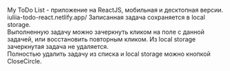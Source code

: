 My ToDo List - приложение на ReactJS, мобильная и десктопная версии.  
iuliia-todo-react.netlify.app/
Записанная задача сохраняется в local storage.  
Выполненную задачу можно зачеркнуть кликом на поле с данной задачей, или восстановить повторным кликом. Из local storage зачеркнутая задача не удаляется.  
Полностью удалить задачу из списка и local storage можно кнопкой CloseCircle.

